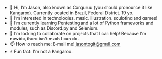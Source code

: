 - 👋 Hi, I’m Jason, also known as Cxnguruu (you should pronounce it like Kangaroo). Currently located in Brazil, Federal District. 19 yo.
- 👀 I’m interested in technologies, music, illustration, sculpting and games! 
- 🌱 I’m currently learning Pentesting and a lot of Python frameworks and modules, such as Discord.py and Selenium.
- 💞️ I’m looking to collaborate on projects that I can help! Because I'm newbie, there isn't much I can do.
- 📫 How to reach me: E-mail me! jasontogit@gmail.com
- ⚡ Fun fact: I'm not a Kangaroo.

